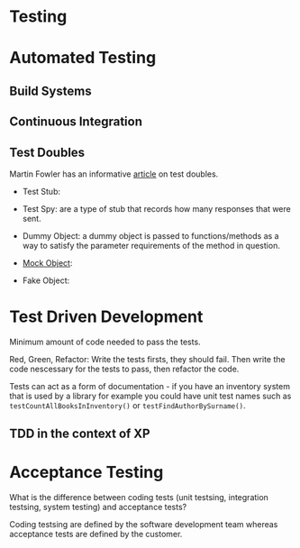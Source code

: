 # Testing 

# Automated Testing 

## Build Systems 

## Continuous Integration 

## Test Doubles 

Martin Fowler has an informative [article](https://martinfowler.com/bliki/TestDouble.html) on test doubles. 

- Test Stub:

- Test Spy: are a type of stub that records how many responses that were sent. 

- Dummy Object: a dummy object is passed to functions/methods as a way to satisfy the parameter requirements of the method in question.

- [Mock Object](https://martinfowler.com/articles/mocksArentStubs.html):

- Fake Object: 

# Test Driven Development 

Minimum amount of code needed to pass the tests. 

Red, Green, Refactor: Write the tests firsts, they should fail. Then write the code nescessary for the tests to pass, then refactor the code. 

Tests can act as a form of documentation - if you have an inventory system that is used by a library for example you could have unit test names such as `testCountAllBooksInInventory()` or `testFindAuthorBySurname()`.  

## TDD in the context of XP



# Acceptance Testing 

What is the difference between coding tests (unit testsing, integration testsing, system testing) and acceptance tests? 

Coding testsing are defined by the software development team whereas acceptance tests are defined by the customer. 